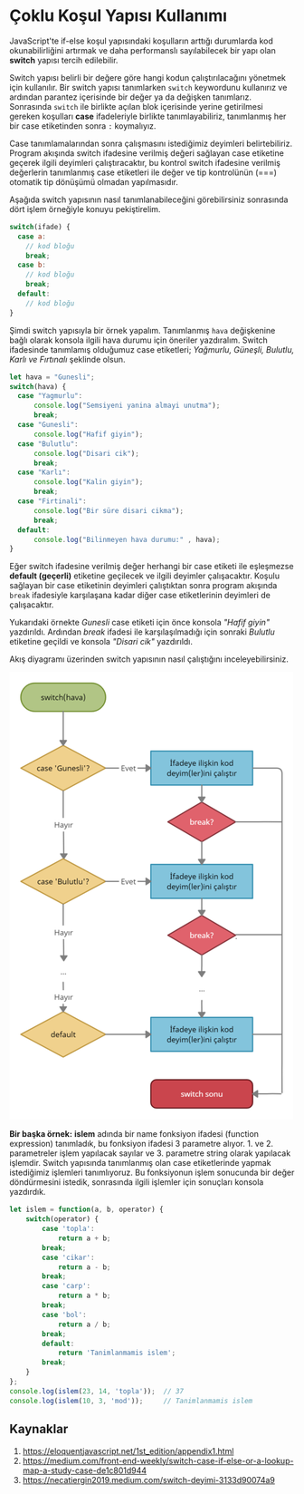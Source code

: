 # Çoklu Koşul Yapısı Kullanımı
JavaScript'te if-else koşul yapısındaki koşulların arttığı durumlarda kod okunabilirliğini artırmak ve daha performanslı sayılabilecek bir yapı olan **switch** yapısı tercih edilebilir.

Switch yapısı belirli bir değere göre hangi kodun çalıştırılacağını yönetmek için kullanılır. Bir switch yapısı tanımlarken `switch` keywordunu kullanırız ve ardından parantez içerisinde bir değer ya da değişken tanımlarız. Sonrasında `switch` ile birlikte açılan blok içerisinde yerine getirilmesi gereken koşulları **case** ifadeleriyle birlikte tanımlayabiliriz, tanımlanmış her bir case etiketinden sonra `:` koymalıyız. 

Case tanımlamalarından sonra çalışmasını istediğimiz deyimleri belirtebiliriz. Program akışında switch ifadesine verilmiş değeri sağlayan case etiketine geçerek ilgili deyimleri çalıştıracaktır, bu kontrol switch ifadesine verilmiş değerlerin tanımlanmış case etiketleri ile değer ve tip kontrolünün (===) otomatik tip dönüşümü olmadan yapılmasıdır. 

Aşağıda switch yapısının nasıl tanımlanabileceğini görebilirsiniz sonrasında dört işlem örneğiyle konuyu pekiştirelim.

```javascript
switch(ifade) {
  case a:
    // kod bloğu
    break;
  case b:
    // kod bloğu
    break;
  default:
    // kod bloğu
}
```

Şimdi switch yapısıyla bir örnek yapalım. Tanımlanmış `hava` değişkenine bağlı olarak konsola ilgili hava durumu için öneriler yazdıralım. Switch ifadesinde tanımlamış olduğumuz case etiketleri; *Yağmurlu, Güneşli, Bulutlu, Karlı ve Fırtınalı* şeklinde olsun.

```javascript
let hava = "Gunesli";
switch(hava) {
  case "Yagmurlu":
      console.log("Semsiyeni yanina almayi unutma");
      break;
  case "Gunesli":
      console.log("Hafif giyin");
  case "Bulutlu":
      console.log("Disari cik");
      break;
  case "Karlı":
      console.log("Kalin giyin");
      break;
  case "Firtinali":
      console.log("Bir süre disari cikma");
      break;
  default:
      console.log("Bilinmeyen hava durumu:" , hava);
}
```
Eğer switch ifadesine verilmiş değer herhangi bir case etiketi ile eşleşmezse **default (geçerli)** etiketine geçilecek ve ilgili deyimler çalışacaktır. 
Koşulu sağlayan bir case etiketinin deyimleri çalıştıktan sonra program akışında `break` ifadesiyle karşılaşana kadar diğer case etiketlerinin deyimleri de çalışacaktır. 

Yukarıdaki örnekte *Gunesli* case etiketi için önce konsola *"Hafif giyin"* yazdırıldı. Ardından *break* ifadesi ile karşılaşılmadığı için sonraki *Bulutlu* etiketine geçildi ve konsola *"Disari cik"* yazdırıldı.

Akış diyagramı üzerinden switch yapısının nasıl çalıştığını inceleyebilirsiniz.

![Switch Akış Diyagramı](figures/switch-akis-diyagrami.png)

**Bir başka örnek:**
**islem** adında bir name fonksiyon ifadesi (function expression) tanımladık, bu fonksiyon ifadesi 3 parametre alıyor. 1. ve 2. parametreler işlem yapılacak sayılar ve 3. parametre string olarak yapılacak işlemdir. Switch yapısında tanımlanmış olan case etiketlerinde yapmak istediğimiz işlemleri tanımlıyoruz. Bu fonksiyonun işlem sonucunda bir değer döndürmesini istedik, sonrasında ilgili işlemler için sonuçları konsola yazdırdık.

```javascript
let islem = function(a, b, operator) {
    switch(operator) {
        case 'topla':
            return a + b;
        break;
        case 'cikar':
            return a - b;
        break;
        case 'carp':
            return a * b;
        break;
        case 'bol':
            return a / b;
        break;
        default:
            return 'Tanimlanmamis islem';
        break;
    }
};
console.log(islem(23, 14, 'topla'));  // 37
console.log(islem(10, 3, 'mod'));     // Tanimlanmamis islem
```

## Kaynaklar
1. https://eloquentjavascript.net/1st_edition/appendix1.html
2. https://medium.com/front-end-weekly/switch-case-if-else-or-a-lookup-map-a-study-case-de1c801d944
3. https://necatiergin2019.medium.com/switch-deyimi-3133d90074a9